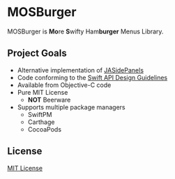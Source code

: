 # MOSBurger

MOSBurger is **Mo**re **S**wifty Ham**burger** Menus Library.

## Project Goals

* Alternative implementation of [JASidePanels](https://github.com/gotosleep/JASidePanels)
* Code conforming to the [Swift API Design Guidelines](https://swift.org/documentation/api-design-guidelines/)
* Available from Objective-C code
* Pure MIT License
    * **NOT** Beerware
* Supports multiple package managers
    * SwiftPM
    * Carthage
    * CocoaPods

## License

[MIT License](LICENSE)

